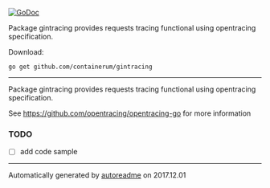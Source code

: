 [![GoDoc](https://godoc.org/github.com/containerum/gintracing?status.png)](https://godoc.org/github.com/containerum/gintracing)

Package gintracing provides requests tracing functional using opentracing specification.

Download:
```shell
go get github.com/containerum/gintracing
```

* * *
Package gintracing provides requests tracing functional using opentracing specification.

See https://github.com/opentracing/opentracing-go for more information

### TODO
- [ ] add code sample

* * *
Automatically generated by [autoreadme](https://github.com/jimmyfrasche/autoreadme) on 2017.12.01
